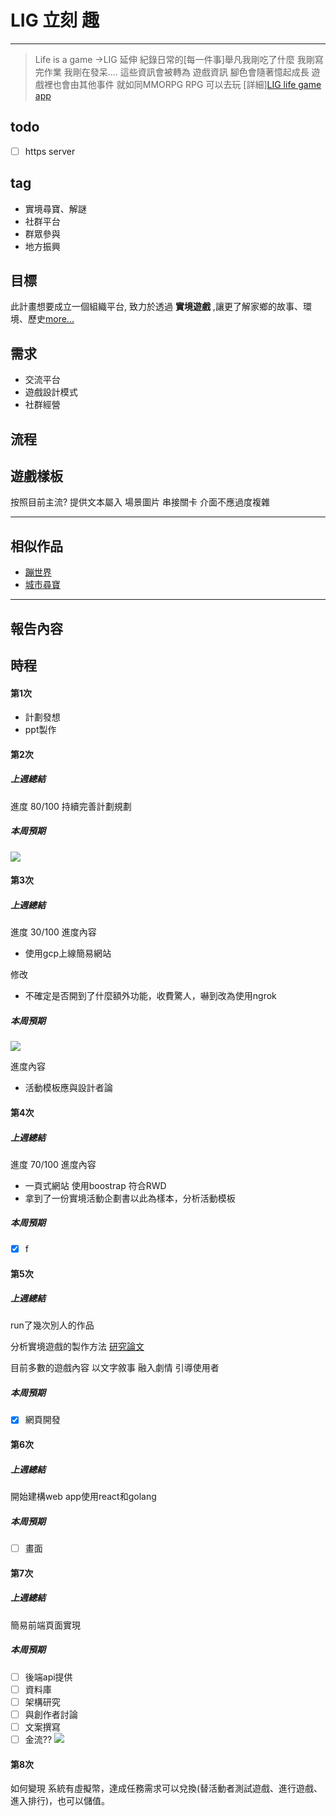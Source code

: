 #  LIG 立刻 趣
---
> Life is a game ->LIG
> 延伸 紀錄日常的[每一件事]舉凡我剛吃了什麼 我剛寫完作業 我剛在發呆....
> 這些資訊會被轉為 遊戲資訊 腳色會隨著憶起成長 遊戲裡也會由其他事件 就如同MMORPG RPG 可以去玩 [詳細][LIG life game app](/Mg5xN4iJRXmwioLo52XNdg)

## todo
- [ ] https server

## tag

- 實境尋寶、解謎
- 社群平台
- 群眾參與
- 地方振興

## 目標
此計畫想要成立一個組織平台,
致力於透過 **實境遊戲** ,讓更了解家鄉的故事、環境、歷史[more...]()

## 需求
- 交流平台
- 遊戲設計模式
- 社群經營

## 流程


## 遊戲樣板
按照目前主流? 提供文本屬入 場景圖片 串接關卡
介面不應過度複雜

---


## 相似作品
- [蹦世界](https://popworld.cc/business)
- [城市尋寶](https://riddlecity.cc/)

---
## 報告內容 

## 時程

#### 第1次
- 計劃發想
- ppt製作

#### 第2次
##### 上週總結
進度 80/100
持續完善計劃規劃
##### 本周預期
![](https://i.imgur.com/csce1WA.jpg)

#### 第3次

##### 上週總結
進度 30/100
進度內容 
- 使用gcp上線簡易網站

修改 
- 不確定是否開到了什麼額外功能，收費驚人，嚇到改為使用ngrok 

##### 本周預期
![](https://i.imgur.com/Zje5zDY.jpg)

進度內容
- 活動模板應與設計者論

#### 第4次

##### 上週總結
進度 70/100
進度內容
- 一頁式網站 使用boostrap 符合RWD
- 拿到了一份實境活動企劃書以此為樣本，分析活動模板
##### 本周預期
- [x] f 

#### 第5次 


##### 上週總結
run了幾次別人的作品

分析實境遊戲的製作方法
[研究論文](https://ndltd.ncl.edu.tw/cgi-bin/gs32/gsweb.cgi/login?o=dnclcdr&s=id=%22103NTPT0787029%22.&searchmode=basi)

目前多數的遊戲內容 以文字敘事 融入劇情 引導使用者 

##### 本周預期
- [x] 網頁開發

#### 第6次

##### 上週總結
開始建構web app使用react和golang

##### 本周預期
- [ ] 畫面

#### 第7次

##### 上週總結
簡易前端頁面實現

##### 本周預期
- [ ] 後端api提供
- [ ] 資料庫
- [ ] 架構研究
- [ ] 與創作者討論
- [ ] 文案撰寫
- [ ] 金流??
![](https://i.imgur.com/Ms2xynr.jpg)

#### 第8次

如何變現
系統有虛擬幣，達成任務需求可以兌換(替活動者測試遊戲、進行遊戲、進入排行)，也可以儲值。
